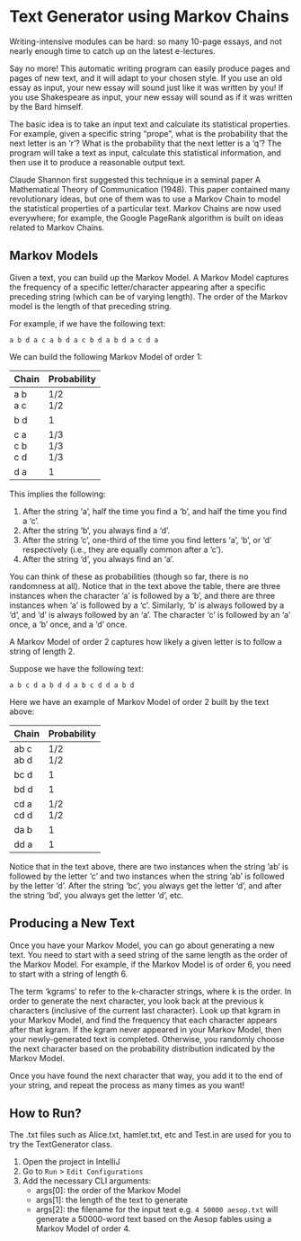 # Text Generator using Markov Chains

Writing-intensive modules can be hard: so many 10-page essays, and not nearly enough time to
catch up on the latest e-lectures. 

Say no more! This automatic writing program can easily produce pages and pages of new
text, and it will adapt to your chosen style. If you use an old essay as input, your new essay will
sound just like it was written by you! If you use Shakespeare as input, your new essay will sound
as if it was written by the Bard himself.

The basic idea is to take an input text and calculate its statistical properties. For example, given
a specific string “prope”, what is the probability that the next letter is an ‘r’? What is the
probability that the next letter is a ‘q’? The program will take a text as input, calculate this
statistical information, and then use it to produce a reasonable output text.

Claude Shannon first suggested this technique in a seminal paper A Mathematical Theory of Communication (1948). 
This paper contained many revolutionary ideas, but one of them was to use
a Markov Chain to model the statistical properties of a particular text. Markov Chains are now
used everywhere; for example, the Google PageRank algorithm is built on ideas related to Markov
Chains.

## Markov Models

Given a text, you can build up the Markov Model. A Markov Model captures the frequency of
a specific letter/character appearing after a specific preceding string (which can be of varying
length). The order of the Markov model is the length of that preceding string.

For example, if we have the following text:
```
a b d a c a b d a c b d a b d a c d a
```
We can build the following Markov Model of order 1:

| Chain | Probability |
|-------|-----|
| a  b <br /> a  c | 1/2 <br /> 1/2 |
| b  d | 1   |
| c  a <br /> c  b <br /> c  d | 1/3 <br /> 1/3 <br /> 1/3 |
| d  a | 1   |

This implies the following:
1. After the string ‘a’, half the time you find a ‘b’, and half the time you find a ‘c’.
2. After the string ‘b’, you always find a ‘d’.
3. After the string ‘c’, one-third of the time you find letters ‘a’, ‘b’, or ‘d’ respectively (i.e., they
are equally common after a ’c’).
4. After the string ‘d’, you always find an ‘a’.

You can think of these as probabilities (though so far, there is no randomness at all). Notice that
in the text above the table, there are three instances when the character ‘a’ is followed by a ‘b’, and
there are three instances when ‘a’ is followed by a ‘c’. Similarly, ‘b’ is always followed by a ‘d’, and
‘d’ is always followed by an ‘a’. The character ‘c’ is followed by an ‘a’ once, a ‘b’ once, and a ‘d’ once.

A Markov Model of order 2 captures how likely a given letter is to follow a string of length 2.

Suppose we have the following text:
```
a b c d a b d d a b c d d a b d
```
Here we have an example of Markov Model of order 2 built by the text above:

| Chain | Probability |
|-------|-----|
| ab  c <br /> ab  d | 1/2 <br /> 1/2 |
| bc  d | 1   |
| bd  d | 1   |
| cd  a <br /> cd  d| 1/2 <br /> 1/2 |
| da  b | 1   |
| dd  a | 1   |

Notice that in the text above, there are two instances when the string ’ab’ is followed by the letter
‘c’ and two instances when the string ’ab’ is followed by the letter ‘d’. After the string ‘bc’, you
always get the letter ‘d’, and after the string ‘bd’, you always get the letter ‘d’, etc.

## Producing a New Text

Once you have your Markov Model, you can go about generating a new text. You need to start
with a seed string of the same length as the order of the Markov Model. For example, if the Markov
Model is of order 6, you need to start with a string of length 6.

The term ‘kgrams’ to refer to the k-character strings, where k is the order. In
order to generate the next character, you look back at the previous k characters (inclusive of the
current last character). Look up that kgram in your Markov Model, and find the frequency that
each character appears after that kgram. If the kgram never appeared in your Markov Model, then
your newly-generated text is completed. Otherwise, you randomly choose the next character based
on the probability distribution indicated by the Markov Model.

Once you have found the next character that way, you add it to the end of your string, and repeat
the process as many times as you want!

## How to Run?

The .txt files such as Alice.txt, hamlet.txt, etc and Test.in are used for you to try the TextGenerator class.

1. Open the project in IntelliJ
2. Go to `Run` > `Edit Configurations` 
3. Add the necessary CLI arguments:
    * args[0]: the order of the Markov Model
    * args[1]: the length of the text to generate
    * args[2]: the filename for the input text
    e.g. `4 50000 aesop.txt` will generate a 50000-word text based on the Aesop fables using a Markov Model of order 4.
